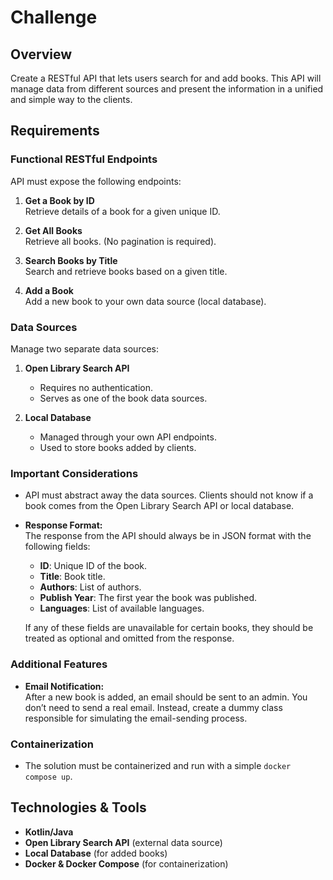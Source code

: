 # Challenge

## Overview
Create a RESTful API that lets users search for and add books. 
This API will manage data from different sources and present the information in a unified and simple way to the clients.

## Requirements

### Functional RESTful Endpoints
API must expose the following endpoints:

1. **Get a Book by ID**  
   Retrieve details of a book for a given unique ID.

2. **Get All Books**  
   Retrieve all books. (No pagination is required).

3. **Search Books by Title**  
   Search and retrieve books based on a given title.

4. **Add a Book**  
   Add a new book to your own data source (local database).

### Data Sources

Manage two separate data sources:
1. **Open Library Search API**
    - Requires no authentication.
    - Serves as one of the book data sources.

2. **Local Database**
    - Managed through your own API endpoints.
    - Used to store books added by clients.

### Important Considerations

- API must abstract away the data sources. Clients should not know if a book comes from the Open Library Search API or local database.
- **Response Format:**  
  The response from the API should always be in JSON format with the following fields:
    - **ID**: Unique ID of the book.
    - **Title**: Book title.
    - **Authors**: List of authors.
    - **Publish Year**: The first year the book was published.
    - **Languages**: List of available languages.

  If any of these fields are unavailable for certain books, they should be treated as optional and omitted from the response.

### Additional Features

- **Email Notification:**  
  After a new book is added, an email should be sent to an admin. You don’t need to send a real email. Instead, create a dummy class responsible for simulating the email-sending process.

### Containerization

- The solution must be containerized and run with a simple `docker compose up`.

## Technologies & Tools
- **Kotlin/Java**
- **Open Library Search API** (external data source)
- **Local Database** (for added books)
- **Docker & Docker Compose** (for containerization)
